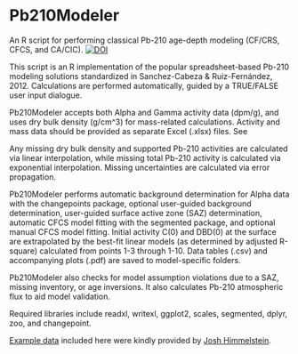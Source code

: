 # Pb210Modeler
An R script for performing classical Pb-210 age-depth modeling (CF/CRS, CFCS, and CA/CIC).
[![DOI](https://zenodo.org/badge/1058859255.svg)](https://doi.org/10.5281/zenodo.17155594)

This script is an R implementation of the popular spreadsheet-based Pb-210 modeling solutions standardized in Sanchez-Cabeza & Ruiz-Fernández, 2012. Calculations are performed automatically, guided by a TRUE/FALSE user input dialogue.

Pb210Modeler accepts both Alpha and Gamma activity data (dpm/g), and uses dry bulk density (g/cm^3) for mass-related calculations. Activity and mass data should be provided as separate Excel (.xlsx) files. See

Any missing dry bulk density and supported Pb-210 activities are calculated via linear interpolation, while missing total Pb-210 activity is calculated via exponential interpolation. Missing uncertainties are calculated via error propagation. 

Pb210Modeler performs automatic background determination for Alpha data with the changepoints package, optional user-guided background determination, user-guided surface active zone (SAZ) determination, automatic CFCS model fitting with the segmented package, and optional manual CFCS model fitting. Initial activity C(0) and DBD(0) at the surface are extrapolated by the best-fit linear models (as determined by adjusted R-square) calculated from points 1-3 through 1-10. Data tables (.csv) and accompanying plots (.pdf) are saved to model-specific folders.

Pb210Modeler also checks  for model assumption violations due to a SAZ, missing inventory, or age inversions. It also calculates Pb-210 atmospheric flux to aid model validation.

Required libraries include readxl, writexl, ggplot2, scales, segmented, dplyr, zoo, and changepoint.

[Example data](https://app.geosamples.org/sample/igsn/10.58052/IEJDH0002) included here were kindly provided by [Josh Himmelstein](https://github.com/joshimmel).
